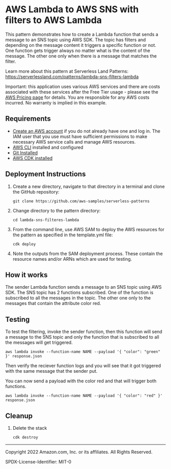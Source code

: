 # AWS Lambda to AWS SNS with filters to AWS Lambda

This pattern demonstrates how to create a Lambda function that sends a message to an SNS topic using AWS SDK. The topic has filters and depending on the message content it triggers a specific function or not. One function gets trigger always no matter what is the content of the message. The other one only when there is a message that matches the filter.

Learn more about this pattern at Serverless Land Patterns: https://serverlessland.com/patterns/lambda-sns-filters-lambda

Important: this application uses various AWS services and there are costs associated with these services after the Free Tier usage - please see the [AWS Pricing page](https://aws.amazon.com/pricing/) for details. You are responsible for any AWS costs incurred. No warranty is implied in this example.

## Requirements

- [Create an AWS account](https://portal.aws.amazon.com/gp/aws/developer/registration/index.html) if you do not already have one and log in. The IAM user that you use must have sufficient permissions to make necessary AWS service calls and manage AWS resources.
- [AWS CLI](https://docs.aws.amazon.com/cli/latest/userguide/install-cliv2.html) installed and configured
- [Git Installed](https://git-scm.com/book/en/v2/Getting-Started-Installing-Git)
- [AWS CDK installed](https://docs.aws.amazon.com/cdk/v2/guide/getting_started.html)

## Deployment Instructions

1. Create a new directory, navigate to that directory in a terminal and clone the GitHub repository:
   ```
   git clone https://github.com/aws-samples/serverless-patterns
   ```
1. Change directory to the pattern directory:
   ```
   cd lambda-sns-filteres-lambda
   ```
1. From the command line, use AWS SAM to deploy the AWS resources for the pattern as specified in the template.yml file:

   ```
   cdk deploy
   ```

1. Note the outputs from the SAM deployment process. These contain the resource names and/or ARNs which are used for testing.

## How it works

The sender Lambda function sends a message to an SNS topic using AWS SDK.
The SNS topic has 2 functions subscribed. One of the function is subscribed to all the messages in the topic. The other one only to the messages that contain the attribute color red.

## Testing

To test the filtering, invoke the sender function, then this function will send a message to the SNS topic and only the function that is subscribed to all the messages will get triggered.

```
aws lambda invoke --function-name NAME --payload '{ "color": "green" }' response.json
```

Then verify the reciever function logs and you will see that it got triggered with the same message that the sender put.

You can now send a payload with the color red and that will trigger both functions.

```
aws lambda invoke --function-name NAME --payload '{ "color": "red" }' response.json
```

## Cleanup

1. Delete the stack
   ```bash
   cdk destroy
   ```

---

Copyright 2022 Amazon.com, Inc. or its affiliates. All Rights Reserved.

SPDX-License-Identifier: MIT-0
